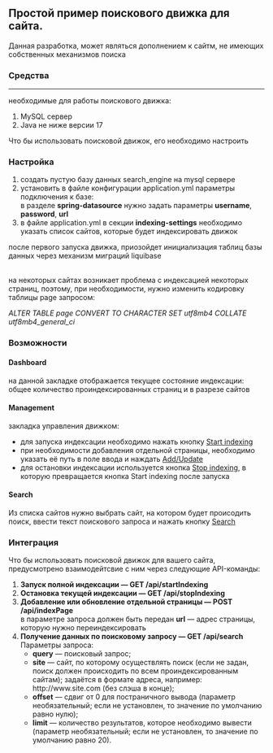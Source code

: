 <h2>Простой пример поискового движка для сайта.</h2>
<p>Данная разработка, может являться дополнением к сайтм, не имеющих собственных механизмов поиска
<h3>Средства</h3> 
<hr>необходимые для работы поискового движка:
<ol>
    <li>MySQL сервер</li>
    <li>Java не ниже версии 17</li>
</ol>
<p>Что бы использовать поисковой движок, его необходимо настроить</p>
<h3>Настройка</h3>
<ol>
    <li>создать пустую базу данных search_engine на mysql сервере</li>
    <li>установить в файле конфигурации application.yml параметры подключения к базе:
    <br>в разделе <b>spring-datasource</b> нужно задать параметры <b>username</b>, <b>password</b>, <b>url</b></li>
    <li>в файле application.yml в секции <b>indexing-settings</b> необходимо указать список сайтов,
    которые будет индексировать движок</li>
</ol>
<p>после первого запуска движка, приозойдет инициализация таблиц базы данных через механизм миграций liquibase</p>
<br>на некоторых сайтах возникает проблема с индексацией некоторых страниц, поэтому, при необходимости,
нужно изменить кодировку таблицы page запросом:
<p><i>ALTER TABLE page CONVERT TO CHARACTER SET utf8mb4 COLLATE utf8mb4_general_ci</i></p>
<h3>Возможности</h3>
<h4>Dashboard</h4>
на данной закладке отображается текущее состояние индексации:
общее количество проиндексированных страниц и в разрезе сайтов
<h4>Management</h4>
закладка управления движком:
<ul>
    <li>для запуска индексации необходимо нажать кнопку <u>Start indexing</u></li>
    <li>при необходимости добавления отдельной страницы,
    необходимо указать её путь в поле ввода и наждать <u>Add/Update</u></li>
    <li>для остановки индексации используется кнопка <u>Stop indexing</u>,
    в которую превращается кнопка Start indexing после запуска</li>
</ul>
<h4>Search</h4>
<p>Из списка сайтов нужно выбрать сайт, на котором будет происодить поиск,
ввести текст поискового запроса и нажать кнопку <u>Search</u></p>
<h3>Интеграция</h3>
Что бы использовать поисковой движок для вашего сайта, предусмотрено взаимодейтсвие с ним через следующие API-команды:
<ol>
    <li><b>Запуск полной индексации — GET /api/startIndexing</b></li>
    <li><b>Остановка текущей индексации — GET /api/stopIndexing</b></li>
    <li><b>Добавление или обновление отдельной страницы — POST /api/indexPage</b>
    <br>в параметре запроса должен быть передан <b>url</b> — адрес страницы, которую нужно переиндексировать
    </li>
    <li><b>Получение данных по поисковому запросу — GET /api/search</b>
    <br>Параметры запроса:
    <ul>
        <li><b>query</b> — поисковый запрос;</li>
        <li><b>site</b> — сайт, по которому осуществлять поиск (если не задан, поиск
        должен происходить по всем проиндексированным сайтам); задаётся в
        формате адреса, например: http://www.site.com (без слэша в конце);</li>
        <li><b>offset</b> — сдвиг от 0 для постраничного вывода (параметр
        необязательный; если не установлен, то значение по умолчанию равно
        нулю);</li>
        <li><b>limit</b> — количество результатов, которое необходимо вывести (параметр
        необязательный; если не установлен, то значение по умолчанию равно
        20).</li>
    </ul>
    </li>
</ol>